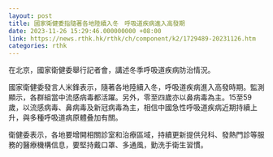 ```yaml
---
layout: post
title: 國家衛健委指隨著各地陸續入冬　呼吸道疾病進入高發期
date: 2023-11-26 15:29:46.000000000 +08:00
link: https://news.rthk.hk/rthk/ch/component/k2/1729489-20231126.htm
categories: rthk
---
```


在北京，國家衛健委舉行記者會，講述冬季呼吸道疾病防治情況。

國家衛健委發言人米鋒表示，隨著各地陸續入冬，呼吸道疾病進入高發時期。監測顯示，各群組當中流感病毒都活躍。另外，零至四歲亦以鼻病毒為主。15至59歲，以流感病毒、鼻病毒及新冠病毒為主，相信中國急性呼吸道疾病近期持續上升，與多種呼吸道病原體叠加有關。

衛健委表示，各地要增開相關診室和治療區域，持續更新提供兒科、發熱門診等服務的醫療機構信息，要堅持戴口罩、多通風，勤洗手衛生習慣。
